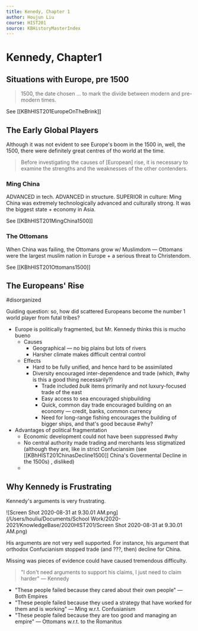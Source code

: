 ```yaml
---
title: Kenedy, Chapter 1
author: Houjun Liu
course: HIST201
source: KBHistoryMasterIndex
---
```


# Kennedy, Chapter1 

## Situations with Europe, pre 1500
> 1500, the date chosen … to mark the divide between modern and pre-modern times.

See [[KBhHIST201EuropeOnTheBrink]]
   
## The Early Global Players
Although it was not evident to see Europe's boom in the 1500 in, well, the 1500, there were definitely great centres of tho world at the time.

> Before investigating the causes of [European] rise, it is necessary to examine the strengths and the weaknesses of the other contenders.

### Ming China

ADVANCED in tech. ADVANCED in structure. SUPERIOR in culture: Ming China was extremely technologically advanced and culturally strong. It was the biggest state + economy in Asia.

See [[KBhHIST201MingChina1500]]

### The Ottomans

 When China was failing, the Ottomans grow w/ Muslimdom — Ottomans were the largest muslim nation in Europe + a serious threat to Christendom.
 
See [[KBhHIST201Ottomans1500]] 

## The Europeans' Rise

#disorganized

Guiding question: so, how did scattered Europeans become the number 1 world player from futal tribes?

* Europe is politically fragmented, but Mr. Kennedy thinks this is mucho bueno
    * Causes
        * Geographical — no big plains but lots of rivers
        * Harsher climate makes difficult central control
    * Effects
        * Hard to be fully unified, and hence hard to be assimilated
        * Diversity encouraged inter-dependence and trade (which, #why is this a good thing necessarily?)
            * Trade included _bulk_ items primarily and not luxury-focused trade of the east
            * Easy access to sea encouraged shipbuilding
            * Quick, common day trade encouraged building on an economy — credit, banks, common currency
            * Need for long-range fishing encourages the building of bigger ships, and that's good because #why?
* Advantages of political fragmentation
    * Economic development could not have been suppressed #why
    * No central authority made trading and merchants less stigmatized (although they are, like in strict Confuciansim (see [[KBhHIST201ChinasDecline1500]] China's Govermental Decline in the 1500s) , disliked)
    * 

## Why Kennedy is Frustrating
Kennedy's arguments is very frustrating.

![Screen Shot 2020-08-31 at 9.30.01 AM.png](/Users/houliu/Documents/School Work/2020-2021/KnowledgeBase/2020HIST201/Screen Shot 2020-08-31 at 9.30.01 AM.png)

His arguments are not very well supported. For instance, his argument that orthodox Confucianism stopped trade (and ???, then) decline for China. 

Missing was pieces of evidence could have caused tremendous difficulty.

> "I don't need arguments to support his claims, I just need to claim harder" — Kennedy

* "These people failed because they cared about their own people" — Both Empires
* "These people failed because they used a strategy that have worked for them and is working" — Ming w.r.t. Confusianism
* "These people failed because they are too good and managing an empire" — Ottomans w.r.t. to the Romanitus